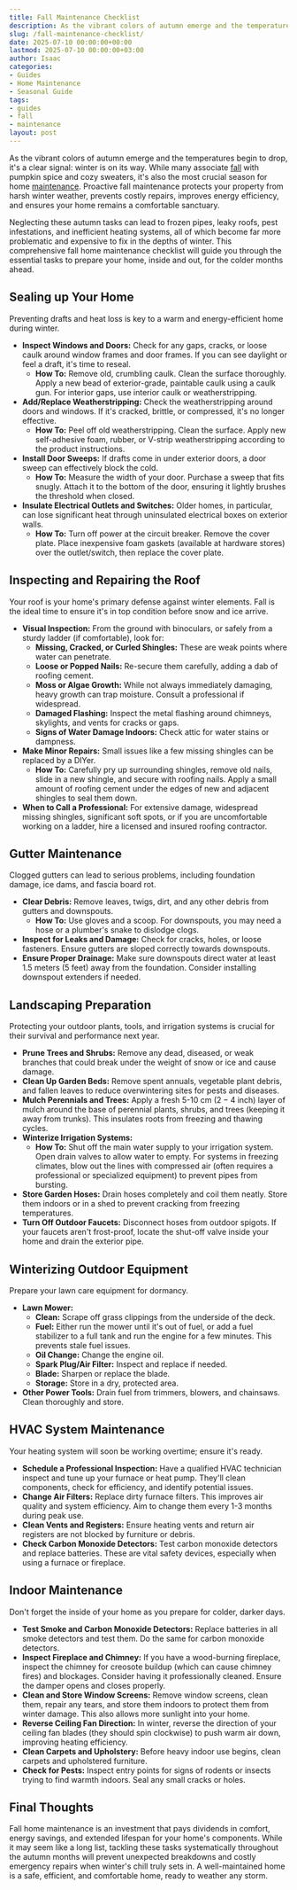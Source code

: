 ```yaml
---
title: Fall Maintenance Checklist
description: As the vibrant colors of autumn emerge and the temperatures begin to drop, it's a clear signal winter is on its way. While many associate fall with pumpkin...
slug: /fall-maintenance-checklist/
date: 2025-07-10 00:00:00+00:00
lastmod: 2025-07-10 00:00:00+03:00
author: Isaac
categories:
- Guides
- Home Maintenance
- Seasonal Guide
tags:
- guides
- fall
- maintenance
layout: post
---
```

As the vibrant colors of autumn emerge and the temperatures begin to drop, it's a clear signal: winter is on its way. While many associate [fall](https://pestpolicy.com/best-flowers-for-flourishing-fall-garden/) with pumpkin spice and cozy sweaters, it's also the most crucial season for home [maintenance](https://pestpolicy.com/ask-isaac-ep-16-top-5-simple-solutions-for-bathroom-maintenance/). Proactive fall maintenance protects your property from harsh winter weather, prevents costly repairs, improves energy efficiency, and ensures your home remains a comfortable sanctuary.

Neglecting these autumn tasks can lead to frozen pipes, leaky roofs, pest infestations, and inefficient heating systems, all of which become far more problematic and expensive to fix in the depths of winter. This comprehensive fall home maintenance checklist will guide you through the essential tasks to prepare your home, inside and out, for the colder months ahead.

## Sealing up Your Home

Preventing drafts and heat loss is key to a warm and energy-efficient home during winter.

* **Inspect Windows and Doors:** Check for any gaps, cracks, or loose caulk around window frames and door frames. If you can see daylight or feel a draft, it's time to reseal.
    * **How To:** Remove old, crumbling caulk. Clean the surface thoroughly. Apply a new bead of exterior-grade, paintable caulk using a caulk gun. For interior gaps, use interior caulk or weatherstripping.
* **Add/Replace Weatherstripping:** Check the weatherstripping around doors and windows. If it's cracked, brittle, or compressed, it's no longer effective.
    * **How To:** Peel off old weatherstripping. Clean the surface. Apply new self-adhesive foam, rubber, or V-strip weatherstripping according to the product instructions.
* **Install Door Sweeps:** If drafts come in under exterior doors, a door sweep can effectively block the cold.
    * **How To:** Measure the width of your door. Purchase a sweep that fits snugly. Attach it to the bottom of the door, ensuring it lightly brushes the threshold when closed.
* **Insulate Electrical Outlets and Switches:** Older homes, in particular, can lose significant heat through uninsulated electrical boxes on exterior walls.
    * **How To:** Turn off power at the circuit breaker. Remove the cover plate. Place inexpensive foam gaskets (available at hardware stores) over the outlet/switch, then replace the cover plate.

## Inspecting and Repairing the Roof

Your roof is your home's primary defense against winter elements. Fall is the ideal time to ensure it's in top condition before snow and ice arrive.

* **Visual Inspection:** From the ground with binoculars, or safely from a sturdy ladder (if comfortable), look for:
    * **Missing, Cracked, or Curled Shingles:** These are weak points where water can penetrate.
    * **Loose or Popped Nails:** Re-secure them carefully, adding a dab of roofing cement.
    * **Moss or Algae Growth:** While not always immediately damaging, heavy growth can trap moisture. Consult a professional if widespread.
    * **Damaged Flashing:** Inspect the metal flashing around chimneys, skylights, and vents for cracks or gaps.
    * **Signs of Water Damage Indoors:** Check attic for water stains or dampness.
* **Make Minor Repairs:** Small issues like a few missing shingles can be replaced by a DIYer.
    * **How To:** Carefully pry up surrounding shingles, remove old nails, slide in a new shingle, and secure with roofing nails. Apply a small amount of roofing cement under the edges of new and adjacent shingles to seal them down.
* **When to Call a Professional:** For extensive damage, widespread missing shingles, significant soft spots, or if you are uncomfortable working on a ladder, hire a licensed and insured roofing contractor.

## Gutter Maintenance

Clogged gutters can lead to serious problems, including foundation damage, ice dams, and fascia board rot.

* **Clear Debris:** Remove leaves, twigs, dirt, and any other debris from gutters and downspouts.
    * **How To:** Use gloves and a scoop. For downspouts, you may need a hose or a plumber's snake to dislodge clogs.
* **Inspect for Leaks and Damage:** Check for cracks, holes, or loose fasteners. Ensure gutters are sloped correctly towards downspouts.
* **Ensure Proper Drainage:** Make sure downspouts direct water at least $1.5$ meters ($5$ feet) away from the foundation. Consider installing downspout extenders if needed.

## Landscaping Preparation

Protecting your outdoor plants, tools, and irrigation systems is crucial for their survival and performance next year.

* **Prune Trees and Shrubs:** Remove any dead, diseased, or weak branches that could break under the weight of snow or ice and cause damage.
* **Clean Up Garden Beds:** Remove spent annuals, vegetable plant debris, and fallen leaves to reduce overwintering sites for pests and diseases.
* **Mulch Perennials and Trees:** Apply a fresh 5-10 cm ($2-4$ inch) layer of mulch around the base of perennial plants, shrubs, and trees (keeping it away from trunks). This insulates roots from freezing and thawing cycles.
* **Winterize Irrigation Systems:**
    * **How To:** Shut off the main water supply to your irrigation system. Open drain valves to allow water to empty. For systems in freezing climates, blow out the lines with compressed air (often requires a professional or specialized equipment) to prevent pipes from bursting.
* **Store Garden Hoses:** Drain hoses completely and coil them neatly. Store them indoors or in a shed to prevent cracking from freezing temperatures.
* **Turn Off Outdoor Faucets:** Disconnect hoses from outdoor spigots. If your faucets aren't frost-proof, locate the shut-off valve inside your home and drain the exterior pipe.

## Winterizing Outdoor Equipment

Prepare your lawn care equipment for dormancy.

* **Lawn Mower:**
    * **Clean:** Scrape off grass clippings from the underside of the deck.
    * **Fuel:** Either run the mower until it's out of fuel, or add a fuel stabilizer to a full tank and run the engine for a few minutes. This prevents stale fuel issues.
    * **Oil Change:** Change the engine oil.
    * **Spark Plug/Air Filter:** Inspect and replace if needed.
    * **Blade:** Sharpen or replace the blade.
    * **Storage:** Store in a dry, protected area.
* **Other Power Tools:** Drain fuel from trimmers, blowers, and chainsaws. Clean thoroughly and store.

## HVAC System Maintenance

Your heating system will soon be working overtime; ensure it's ready.

* **Schedule a Professional Inspection:** Have a qualified HVAC technician inspect and tune up your furnace or heat pump. They'll clean components, check for efficiency, and identify potential issues.
* **Change Air Filters:** Replace dirty furnace filters. This improves air quality and system efficiency. Aim to change them every 1-3 months during peak use.
* **Clean Vents and Registers:** Ensure heating vents and return air registers are not blocked by furniture or debris.
* **Check Carbon Monoxide Detectors:** Test carbon monoxide detectors and replace batteries. These are vital safety devices, especially when using a furnace or fireplace.

## Indoor Maintenance

Don't forget the inside of your home as you prepare for colder, darker days.

* **Test Smoke and Carbon Monoxide Detectors:** Replace batteries in all smoke detectors and test them. Do the same for carbon monoxide detectors.
* **Inspect Fireplace and Chimney:** If you have a wood-burning fireplace, inspect the chimney for creosote buildup (which can cause chimney fires) and blockages. Consider having it professionally cleaned. Ensure the damper opens and closes properly.
* **Clean and Store Window Screens:** Remove window screens, clean them, repair any tears, and store them indoors to protect them from winter damage. This also allows more sunlight into your home.
* **Reverse Ceiling Fan Direction:** In winter, reverse the direction of your ceiling fan blades (they should spin clockwise) to push warm air down, improving heating efficiency.
* **Clean Carpets and Upholstery:** Before heavy indoor use begins, clean carpets and upholstered furniture.
* **Check for Pests:** Inspect entry points for signs of rodents or insects trying to find warmth indoors. Seal any small cracks or holes.

## Final Thoughts

Fall home maintenance is an investment that pays dividends in comfort, energy savings, and extended lifespan for your home's components. While it may seem like a long list, tackling these tasks systematically throughout the autumn months will prevent unexpected breakdowns and costly emergency repairs when winter's chill truly sets in. A well-maintained home is a safe, efficient, and comfortable home, ready to weather any storm.